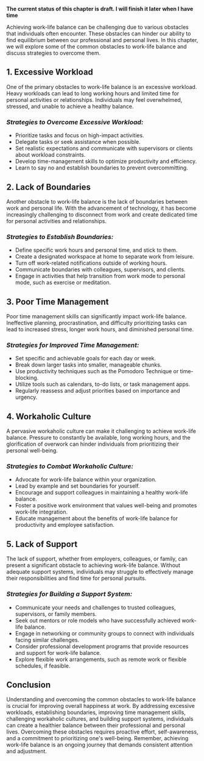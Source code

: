 **The current status of this chapter is draft. I will finish it later when I have time**

Achieving work-life balance can be challenging due to various obstacles that individuals often encounter. These obstacles can hinder our ability to find equilibrium between our professional and personal lives. In this chapter, we will explore some of the common obstacles to work-life balance and discuss strategies to overcome them.

**1. Excessive Workload**
-------------------------

One of the primary obstacles to work-life balance is an excessive workload. Heavy workloads can lead to long working hours and limited time for personal activities or relationships. Individuals may feel overwhelmed, stressed, and unable to achieve a healthy balance.

### *Strategies to Overcome Excessive Workload:*

* Prioritize tasks and focus on high-impact activities.
* Delegate tasks or seek assistance when possible.
* Set realistic expectations and communicate with supervisors or clients about workload constraints.
* Develop time-management skills to optimize productivity and efficiency.
* Learn to say no and establish boundaries to prevent overcommitting.

**2. Lack of Boundaries**
-------------------------

Another obstacle to work-life balance is the lack of boundaries between work and personal life. With the advancement of technology, it has become increasingly challenging to disconnect from work and create dedicated time for personal activities and relationships.

### *Strategies to Establish Boundaries:*

* Define specific work hours and personal time, and stick to them.
* Create a designated workspace at home to separate work from leisure.
* Turn off work-related notifications outside of working hours.
* Communicate boundaries with colleagues, supervisors, and clients.
* Engage in activities that help transition from work mode to personal mode, such as exercise or meditation.

**3. Poor Time Management**
---------------------------

Poor time management skills can significantly impact work-life balance. Ineffective planning, procrastination, and difficulty prioritizing tasks can lead to increased stress, longer work hours, and diminished personal time.

### *Strategies for Improved Time Management:*

* Set specific and achievable goals for each day or week.
* Break down larger tasks into smaller, manageable chunks.
* Use productivity techniques such as the Pomodoro Technique or time-blocking.
* Utilize tools such as calendars, to-do lists, or task management apps.
* Regularly reassess and adjust priorities based on importance and urgency.

**4. Workaholic Culture**
-------------------------

A pervasive workaholic culture can make it challenging to achieve work-life balance. Pressure to constantly be available, long working hours, and the glorification of overwork can hinder individuals from prioritizing their personal well-being.

### *Strategies to Combat Workaholic Culture:*

* Advocate for work-life balance within your organization.
* Lead by example and set boundaries for yourself.
* Encourage and support colleagues in maintaining a healthy work-life balance.
* Foster a positive work environment that values well-being and promotes work-life integration.
* Educate management about the benefits of work-life balance for productivity and employee satisfaction.

**5. Lack of Support**
----------------------

The lack of support, whether from employers, colleagues, or family, can present a significant obstacle to achieving work-life balance. Without adequate support systems, individuals may struggle to effectively manage their responsibilities and find time for personal pursuits.

### *Strategies for Building a Support System:*

* Communicate your needs and challenges to trusted colleagues, supervisors, or family members.
* Seek out mentors or role models who have successfully achieved work-life balance.
* Engage in networking or community groups to connect with individuals facing similar challenges.
* Consider professional development programs that provide resources and support for work-life balance.
* Explore flexible work arrangements, such as remote work or flexible schedules, if feasible.

**Conclusion**
--------------

Understanding and overcoming the common obstacles to work-life balance is crucial for improving overall happiness at work. By addressing excessive workloads, establishing boundaries, improving time management skills, challenging workaholic cultures, and building support systems, individuals can create a healthier balance between their professional and personal lives. Overcoming these obstacles requires proactive effort, self-awareness, and a commitment to prioritizing one's well-being. Remember, achieving work-life balance is an ongoing journey that demands consistent attention and adjustment.
